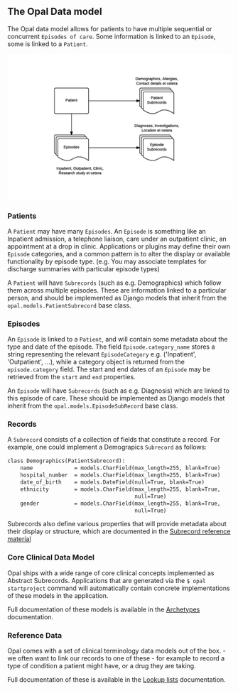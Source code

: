 ## The Opal Data model

The Opal data model allows for patients to have multiple sequential or concurrent
`Episodes of care`. Some information is linked to an `Episode`, some is linked to
a `Patient`.

![Datamodel](../img/OPAL.datamodel.png)

### Patients

A `Patient` may have many `Episodes`. An `Episode` is something like an Inpatient admission,
a telephone liaison, care under an outpatient clinic, an appointment at a drop in clinic.
Applications or plugins may define their own `Episode` categories, and a common pattern is to
alter the display or available functionality by episode type. (e.g. You may associate
templates for discharge summaries with particular episode types)

A `Patient` will have `Subrecords` (such as e.g. Demographics) which follow them across multiple
episodes. These are information linked to a particular person, and should be implemented as
Django models that inherit from the `opal.models.PatientSubrecord` base class.

### Episodes

An `Episode` is linked to a `Patient`, and will contain some metadata about the type and date
of the episode. The field `Episode.category_name` stores a string representing the relevant
`EpisodeCategory` e.g. ('Inpatient', 'Outpatient', ...), while a category object is returned
from the `episode.category` field. The start and end dates of an `Episode` may be retrieved
from the `start` and `end` properties.

An `Episode` will have `Subrecords` (such as e.g. Diagnosis) which are linked to this episode of
care. These should be implemented as Django models that inherit from the `opal.models.EpisodeSubRecord`
base class.

### Records

A `Subrecord` consists of a collection of fields that constitute a record. For example, one could
implement a Demograpics `Subrecord` as follows:

    class Demographics(PatientSubrecord):
        name             = models.CharField(max_length=255, blank=True)
        hospital_number  = models.CharField(max_length=255, blank=True)
        date_of_birth    = models.DateField(null=True, blank=True)
        ethnicity        = models.CharField(max_length=255, blank=True,
                                            null=True)
        gender           = models.CharField(max_length=255, blank=True,
                                            null=True)


Subrecords also define various properties that will provide metadata about their
display or structure, which are documented in the
[Subrecord reference material](/reference/subrecords/)

### Core Clinical Data Model

Opal ships with a wide range of core clinical concepts implemented as Abstract Subrecords.
Applications that are generated via the `$ opal startproject` command will automatically
contain concrete implementations of these models in the application.

Full documentation of these models is available in the [Archetypes](archetypes.md) documentation.

### Reference Data

Opal comes with a set of clinical terminology data models out of the box. - we often
want to link our records to one of these - for example to record a type of condition
a patient might have, or a drug they are taking.

Full documentation of these is available in the [Lookup lists](lookup_lists.md) documentation.
